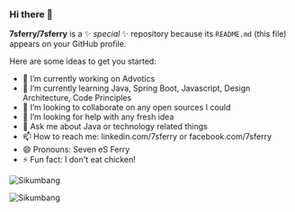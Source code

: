 ### Hi there 👋

**7sferry/7sferry** is a ✨ _special_ ✨ repository because its `README.md` (this file) appears on your GitHub profile.

Here are some ideas to get you started:

- 🔭 I’m currently working on Advotics
- 🌱 I’m currently learning Java, Spring Boot, Javascript, Design Architecture, Code Principles
- 👯 I’m looking to collaborate on any open sources I could
- 🤔 I’m looking for help with any fresh idea
- 💬 Ask me about Java or technology related things
- 📫 How to reach me: linkedin.com/7sferry or facebook.com/7sferry
- 😄 Pronouns: Seven eS Ferry
- ⚡ Fun fact: I don't eat chicken!

<p><img src="https://github-readme-stats.vercel.app/api/top-langs/?username=7sferry&langs_count=10&layout=compact" alt="Sikumbang" /></p>
<p><img src="https://github-readme-stats.vercel.app/api?username=7sferry&count_private=true&show_icons=true&theme=darcula&locale=id" alt="Sikumbang"/></p>
